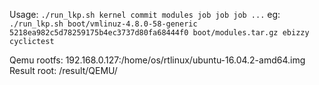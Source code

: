 
Usage: `./run_lkp.sh kernel commit modules job job job ...`
eg:    `./run_lkp.sh boot/vmlinuz-4.8.0-58-generic 5218ea982c5d78259175b4ec3737d80fa68444f0 boot/modules.tar.gz ebizzy cyclictest`

Qemu rootfs: 192.168.0.127:/home/os/rtlinux/ubuntu-16.04.2-amd64.img
Result root: /result/QEMU/


